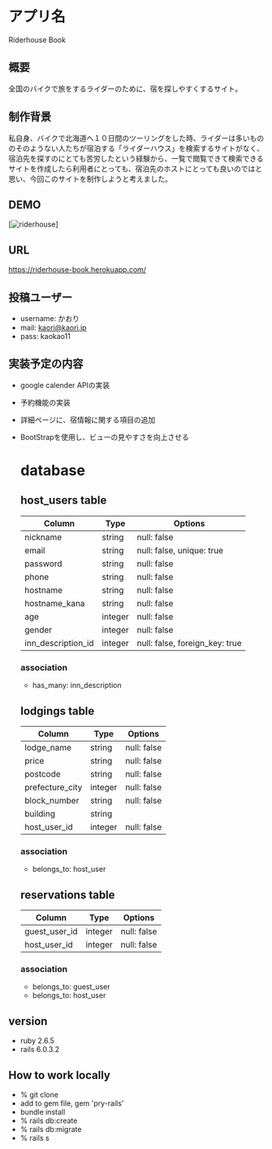 # アプリ名
Riderhouse Book

## 概要
全国のバイクで旅をするライダーのために、宿を探しやすくするサイト。

## 制作背景
私自身、バイクで北海道へ１０日間のツーリングをした時、ライダーは多いもののそのようない人たちが宿泊する「ライダーハウス」を検索するサイトがなく、宿泊先を探すのにとても苦労したという経験から、一覧で閲覧できて検索できるサイトを作成したら利用者にとっても、宿泊先のホストにとっても良いのではと思い、今回このサイトを制作しようと考えました。

## DEMO
 [![riderhouse](https://i.gyazo.com/635715312eb99a08ed97aa0d30925439.gif)]
## URL
https://riderhouse-book.herokuapp.com/

## 投稿ユーザー
- username: かおり
- mail: kaori@kaori.jp
- pass: kaokao11

## 実装予定の内容
- google calender APIの実装
- 予約機能の実装
- 詳細ページに、宿情報に関する項目の追加
- BootStrapを使用し、ビューの見やすさを向上させる

  # database
  ## host_users table
  | Column         |     Type     |        Options                  |
  | -------------- | ------------ | ------------------------------- |
  | nickname       | string       | null: false                     |
  | email          | string       | null: false, unique: true       |
  | password       | string       | null: false                     |
  | phone          | string       | null: false                     |
  | hostname       | string       | null: false                     |
  | hostname_kana  | string       | null: false                     |
  | age            | integer      | null: false                     |
  | gender         | integer      | null: false                     |
  | inn_description_id   | integer      | null: false, foreign_key: true  |

  ### association
  - has_many: inn_description

  ## lodgings table
  | Column            |     Type     |        Options                  |
  | ----------------- | ------------ | ------------------------------- |
  | lodge_name        | string       | null: false                     |
  | price             | string       | null: false                     |
  | postcode          | string       | null: false                     |
  | prefecture_city   | integer      | null: false                     |
  | block_number      | string       | null: false                     |
  | building          | string       |                                 |
  | host_user_id      | integer      | null: false                     |

  ### association
  - belongs_to: host_user


  ## reservations table
  | Column         |     Type     |        Options                  |
  | -------------- | ------------ | ------------------------------- |
  | guest_user_id  | integer      | null: false                     |
  | host_user_id   | integer      | null: false                     |

  ### association
  - belongs_to: guest_user
  - belongs_to: host_user


## version
  - ruby 2.6.5
  - rails 6.0.3.2

## How to work locally
  - % git clone <coppied url from GitHub>
  - add to gem file, gem 'pry-rails'
  - bundle install
  - % rails db:create
  - % rails db:migrate
  - % rails s














